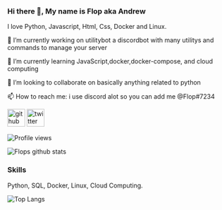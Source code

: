 ### Hi there 👋, My name is Flop aka Andrew

I love Python, Javascript, Html, Css, Docker and Linux.

🔭 I’m currently working on utilitybot a discordbot with many utilitys and commands to manage your server

🌱 I’m currently learning JavaScript,docker,docker-compose, and cloud computing

👯 I’m looking to collaborate on basically anything related to python

📫 How to reach me: i use discord alot so you can add me @Flop#7234


[<img src='https://cdn.jsdelivr.net/npm/simple-icons@3.0.1/icons/github.svg' alt='github' height='40'>](https://github.com/FFlop)  [<img src='https://cdn.jsdelivr.net/npm/simple-icons@3.0.1/icons/twitter.svg' alt='twitter' height='40'>](https://twitter.com/Flop)  

![Profile views](https://gpvc.arturio.dev/FFlop)

![Flops github stats](https://github-readme-stats.vercel.app/api?username=FFlop&show_icons=true&theme=merko)


### Skills

Python, SQL, Docker, Linux, Cloud Computing.

![Top Langs](https://github-readme-stats.vercel.app/api/top-langs/?username=FFlop&hide=javascript,html)


